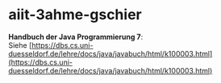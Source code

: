 # aiit-3ahme-gschier

**Handbuch der Java Programmierung 7**:  
Siehe [https://dbs.cs.uni-duesseldorf.de/lehre/docs/java/javabuch/html/k100003.html](https://dbs.cs.uni-duesseldorf.de/lehre/docs/java/javabuch/html/k100003.html)
